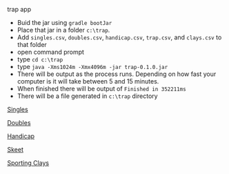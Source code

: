 trap app

- Buid the jar using `gradle bootJar`
- Place that jar in a folder `c:\trap`.
- Add `singles.csv`, `doubles.csv`, `handicap.csv`, `trap.csv`, and `clays.csv` to that folder
- open command prompt
- type `cd c:\trap`
- type `java -Xms1024m -Xmx4096m -jar trap-0.1.0.jar`
- There will be output as the process runs. Depending on how fast your computer is it will take between 5 and 15 minutes.
- When finished there will be output of `Finished in 352211ms`
- There will be a file generated in `c:\trap` directory

[Singles](https://metabase.sssfonline.com/public/question/8648faf9-42e8-4a9c-b55d-2f251349de7f)

[Doubles](https://metabase.sssfonline.com/public/question/5d5a78a5-2356-477f-b1b8-fe6ee11d25b1)

[Handicap](https://metabase.sssfonline.com/public/question/69ca55d9-3e18-45bc-b57f-73aeb205ece8)

[Skeet](https://metabase.sssfonline.com/public/question/c697d744-0e06-4c3f-a640-fea02f9c9ecd)

[Sporting Clays](https://metabase.sssfonline.com/public/question/2c6edb1a-a7ee-43c2-8180-ad199a57be55)
